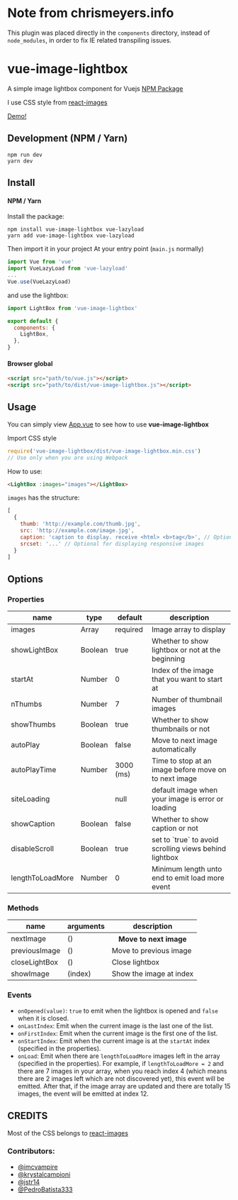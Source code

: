 # Note from chrismeyers.info
This plugin was placed directly in the `components` directory, instead of `node_modules`,
in order to fix IE related transpiling issues.

# vue-image-lightbox
A simple image lightbox component for Vuejs
[NPM Package](https://www.npmjs.com/package/vue-image-lightbox)

I use CSS style from [react-images](https://github.com/jossmac/react-images)

[Demo!](http://pexea12.github.io/vue-image-lightbox/)

## Development (NPM / Yarn)
```
npm run dev
yarn dev
```

## Install

#### NPM / Yarn

Install the package:

```
npm install vue-image-lightbox vue-lazyload
yarn add vue-image-lightbox vue-lazyload
```

Then import it in your project
At your entry point (`main.js` normally)
```javascript
import Vue from 'vue'
import VueLazyLoad from 'vue-lazyload'
...
Vue.use(VueLazyLoad)
```

and use the lightbox:
```javascript
import LightBox from 'vue-image-lightbox'

export default {
  components: {
    LightBox,
  },
}
```

#### Browser global

```html
<script src="path/to/vue.js"></script>
<script src="path/to/dist/vue-image-lightbox.js"></script>
```

## Usage

You can simply view [App.vue](https://github.com/pexea12/vue-image-lightbox/blob/master/src/App.vue) to see how to use **vue-image-lightbox**

Import CSS style
```javascript
require('vue-image-lightbox/dist/vue-image-lightbox.min.css')
// Use only when you are using Webpack
```
How to use:
```html
<LightBox :images="images"></LightBox>
```

`images` has the structure:
```javascript
[
  {
    thumb: 'http://example.com/thumb.jpg',
    src: 'http://example.com/image.jpg',
    caption: 'caption to display. receive <html> <b>tag</b>', // Optional
    srcset: '...' // Optional for displaying responsive images
  }
]
```

## Options

### Properties
<table>
  <thead>
    <tr>
      <th>name</th>
      <th>type</th>
      <th>default</th>
      <th>description</th>
    </tr>
  </thead>
  <tbody>
    <tr>
      <td>images</td>
      <td>Array</td>
      <td>required</td>
      <td>Image array to display</td>
    </tr>
    <tr>
      <td>showLightBox</td>
      <td>Boolean</td>
      <td>true</td>
      <td>Whether to show lightbox or not at the beginning</td>
    </tr>
    <tr>
      <td>startAt</td>
      <td>Number</td>
      <td>0</td>
      <td>Index of the image that you want to start at</td>
    </tr>
    <tr>
      <td>nThumbs</td>
      <td>Number</td>
      <td>7</td>
      <td>Number of thumbnail images</td>
    </tr>
    <tr>
      <td>showThumbs</td>
      <td>Boolean</td>
      <td>true</td>
      <td>Whether to show thumbnails or not</td>
    </tr>
    <tr>
      <td>autoPlay</td>
      <td>Boolean</td>
      <td>false</td>
      <td>Move to next image automatically</td>
    </tr>
    <tr>
      <td>autoPlayTime</td>
      <td>Number</td>
      <td>3000 (ms)</td>
      <td>Time to stop at an image before move on to next image</td>
    </tr>
    <tr>
      <td>siteLoading</td>
      <td></td>
      <td>null</td>
      <td>default image when your image is error or loading</td>
    </tr>
    <tr>
      <td>showCaption</td>
      <td>Boolean</td>
      <td>false</td>
      <td>Whether to show caption or not</td>
    </tr>
    <tr>
      <td>disableScroll</td>
      <td>Boolean</td>
      <td>true</td>
      <td>set to `true` to avoid scrolling views behind lightbox</td>
    </tr>
    <tr>
      <td>lengthToLoadMore</td>
      <td>Number</td>
      <td>0</td>
      <td>Minimum length unto end to emit load more event</td>
    </tr>
  </tbody>
</table>

### Methods
<table>
  <thead>
    <tr>
      <th>name</th>
      <th>arguments</th>
      <th>description</th>
    </tr>
  </thead>
  <tbody>
    <tr>
      <td>nextImage</td>
      <td>()</td>
      <th>Move to next image</th>
    </tr>
    <tr>
      <td>previousImage</td>
      <td>()</td>
      <td>Move to previous image</td>
    </tr>
    <tr>
      <td>closeLightBox</td>
      <td>()</td>
      <td>Close lightbox</td>
    </tr>
    <tr>
      <td>showImage</td>
      <td>(index)</td>
      <td>Show the image at index</td>
    </tr>
  </tbody>
</table>

### Events

- `onOpened(value)`: `true` to emit when the lightbox is opened and `false` when it is closed.
- `onLastIndex`: Emit when the current image is the last one of the list.
- `onFirstIndex`: Emit when the current image is the first one of the list.
- `onStartIndex`: Emit when the current image is at the `startAt` index (specified in the properties).
- `onLoad`: Emit when there are `lengthToLoadMore` images left in the array (specified in the properties). For example, if `lengthToLoadMore = 2` and there are 7 images in your array, when you reach index 4 (which means there are 2 images left which are not discovered yet), this event will be emitted. After that, if the image array are updated and there are totally 15 images, the event will be emitted at index 12.

## CREDITS

Most of the CSS belongs to [react-images](https://github.com/jossmac/react-images)

### Contributors:
- [@imcvampire](https://github.com/imcvampire)
- [@krystalcampioni](https://github.com/krystalcampioni)
- [@jstr14](https://github.com/jstr14)
- [@PedroBatista333](https://github.com/PedroBatista333)
